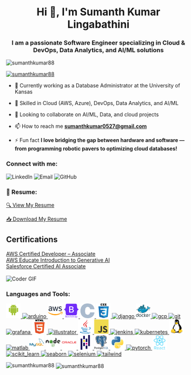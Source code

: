 <h1 align="center">Hi 👋, I'm Sumanth Kumar Lingabathini</h1>                                                                        
<h3 align="center">I am a passionate Software Engineer specializing in Cloud & DevOps, Data Analytics, and AI/ML solutions</h3>

<p align="left"> <img src="https://komarev.com/ghpvc/?username=sumanthkumar88&label=Profile%20views&color=0e75b6&style=flat" alt="sumanthkumar88" /> </p>

<p align="left"> <a href="https://github.com/ryo-ma/github-profile-trophy"><img src="https://github-profile-trophy.vercel.app/?username=sumanthkumar88" alt="sumanthkumar88" /></a> </p>

- 💼 Currently working as a Database Administrator at the University of Kansas                      
- 🌟 Skilled in Cloud (AWS, Azure), DevOps, Data Analytics, and AI/ML
- 👯 Looking to collaborate on AI/ML, Data, and cloud projects

- 📫 How to reach me **sumanthkumar0527@gmail.com**

- ⚡ Fun fact **I love bridging the gap between hardware and software — from programming robotic pavers to optimizing cloud databases!**

<h3 align="left">Connect with me:</h3>
<p align="left">
  <a href="https://www.linkedin.com/in/sumanth98kumar/" target="_blank" style="text-decoration:none;">
    <img src="https://img.shields.io/badge/LINKEDIN-0077B5?style=for-the-badge&logo=linkedin&logoColor=white" alt="LinkedIn">
  </a>
  
  <a href="mailto:sumanthkumar0527@gmail.com" style="text-decoration:none;">
    <img src="https://img.shields.io/badge/EMAIL-D14836?style=for-the-badge&logo=gmail&logoColor=white" alt="Email">
  </a>
  
  <a href="https://github.com/sumanthkumar88" target="_blank" style="text-decoration:none;">
    <img src="https://img.shields.io/badge/GITHUB-000000?style=for-the-badge&logo=github&logoColor=white" alt="GitHub">
  </a>
</p>

<!-- View Resume -->
<h3 align="left">📄 Resume:</h3>
<p align="left">
  <a href="https://drive.google.com/file/d/1Hn6o1BaXp8kglhrwRmITlZ2gLGmjA7Wa/view?usp=sharing" target="_blank">
    🔍 View My Resume
  </a>
</p>

<!-- Download Resume -->
<p align="left">
  <a href="https://drive.google.com/uc?export=download&id=1Hn6o1BaXp8kglhrwRmITlZ2gLGmjA7Wa" target="_blank">
    📥 Download My Resume
  </a>

 <section id="certifications">
  <h2>Certifications</h2>
  <div class="certification-item">
    <!-- AWS Certified Developer – Associate -->
    <a href="https://www.credly.com/badges/726261a5-3060-4bde-91dd-e905d788c24f/linked_in_profile"  target="_blank" rel="noopener noreferrer">
      AWS Certified Developer – Associate
    </a>
  </div>
  <div class="certification-item">
    <!-- AWS Educate Introduction to Generative AI -->
    <a href="https://www.credly.com/badges/a3b2e22b-bf96-42be-9bc2-d9a32df73bb5/linked_in_profile"  target="_blank" rel="noopener noreferrer">
      AWS Educate Introduction to Generative AI
    </a>
  </div>
  <div class="certification-item">
    <!-- Salesforce Certified AI Associate -->
    <a href="https://trailhead.salesforce.com/en/credentials/certification-detail-print/?searchString=31wRjqt1sQpjrz0wb0JGWyBqxB+zrP1SPrPqylbg+EorAl5Ikwg9XLYtBbMDrIWU" target="_blank" rel="noopener noreferrer">
      Salesforce Certified AI Associate
    </a>
  </div>
</section>
<br>
    <img src="https://media.giphy.com/media/SWoSkN6DxTszqIKEqv/giphy.gif" alt="Coder GIF" width="500">
 </abc>

<h3 align="left">Languages and Tools:</h3>
<p align="left"> <a href="https://developer.android.com" target="_blank" rel="noreferrer"> <img src="https://raw.githubusercontent.com/devicons/devicon/master/icons/android/android-original-wordmark.svg" alt="android" width="40" height="40"/> </a> <a href="https://www.arduino.cc/" target="_blank" rel="noreferrer"> <img src="https://cdn.worldvectorlogo.com/logos/arduino-1.svg" alt="arduino" width="40" height="40"/> </a> <a href="https://aws.amazon.com" target="_blank" rel="noreferrer"> <img src="https://raw.githubusercontent.com/devicons/devicon/master/icons/amazonwebservices/amazonwebservices-original-wordmark.svg" alt="aws" width="40" height="40"/> </a> <a href="https://getbootstrap.com" target="_blank" rel="noreferrer"> <img src="https://raw.githubusercontent.com/devicons/devicon/master/icons/bootstrap/bootstrap-plain-wordmark.svg" alt="bootstrap" width="40" height="40"/> </a> <a href="https://www.cprogramming.com/" target="_blank" rel="noreferrer"> <img src="https://raw.githubusercontent.com/devicons/devicon/master/icons/c/c-original.svg" alt="c" width="40" height="40"/> </a> <a href="https://www.w3schools.com/css/" target="_blank" rel="noreferrer"> <img src="https://raw.githubusercontent.com/devicons/devicon/master/icons/css3/css3-original-wordmark.svg" alt="css3" width="40" height="40"/> </a> <a href="https://www.djangoproject.com/" target="_blank" rel="noreferrer"> <img src="https://cdn.worldvectorlogo.com/logos/django.svg" alt="django" width="40" height="40"/> </a> <a href="https://www.docker.com/" target="_blank" rel="noreferrer"> <img src="https://raw.githubusercontent.com/devicons/devicon/master/icons/docker/docker-original-wordmark.svg" alt="docker" width="40" height="40"/> </a> <a href="https://cloud.google.com" target="_blank" rel="noreferrer"> <img src="https://www.vectorlogo.zone/logos/google_cloud/google_cloud-icon.svg" alt="gcp" width="40" height="40"/> </a> <a href="https://git-scm.com/" target="_blank" rel="noreferrer"> <img src="https://www.vectorlogo.zone/logos/git-scm/git-scm-icon.svg" alt="git" width="40" height="40"/> </a> <a href="https://grafana.com" target="_blank" rel="noreferrer"> <img src="https://www.vectorlogo.zone/logos/grafana/grafana-icon.svg" alt="grafana" width="40" height="40"/> </a> <a href="https://www.w3.org/html/" target="_blank" rel="noreferrer"> <img src="https://raw.githubusercontent.com/devicons/devicon/master/icons/html5/html5-original-wordmark.svg" alt="html5" width="40" height="40"/> </a> <a href="https://www.adobe.com/in/products/illustrator.html" target="_blank" rel="noreferrer"> <img src="https://www.vectorlogo.zone/logos/adobe_illustrator/adobe_illustrator-icon.svg" alt="illustrator" width="40" height="40"/> </a> <a href="https://www.java.com" target="_blank" rel="noreferrer"> <img src="https://raw.githubusercontent.com/devicons/devicon/master/icons/java/java-original.svg" alt="java" width="40" height="40"/> </a> <a href="https://developer.mozilla.org/en-US/docs/Web/JavaScript" target="_blank" rel="noreferrer"> <img src="https://raw.githubusercontent.com/devicons/devicon/master/icons/javascript/javascript-original.svg" alt="javascript" width="40" height="40"/> </a> <a href="https://www.jenkins.io" target="_blank" rel="noreferrer"> <img src="https://www.vectorlogo.zone/logos/jenkins/jenkins-icon.svg" alt="jenkins" width="40" height="40"/> </a> <a href="https://kubernetes.io" target="_blank" rel="noreferrer"> <img src="https://www.vectorlogo.zone/logos/kubernetes/kubernetes-icon.svg" alt="kubernetes" width="40" height="40"/> </a> <a href="https://www.linux.org/" target="_blank" rel="noreferrer"> <img src="https://raw.githubusercontent.com/devicons/devicon/master/icons/linux/linux-original.svg" alt="linux" width="40" height="40"/> </a> <a href="https://www.mathworks.com/" target="_blank" rel="noreferrer"> <img src="https://upload.wikimedia.org/wikipedia/commons/2/21/Matlab_Logo.png" alt="matlab" width="40" height="40"/> </a> <a href="https://www.mysql.com/" target="_blank" rel="noreferrer"> <img src="https://raw.githubusercontent.com/devicons/devicon/master/icons/mysql/mysql-original-wordmark.svg" alt="mysql" width="40" height="40"/> </a> <a href="https://nodejs.org" target="_blank" rel="noreferrer"> <img src="https://raw.githubusercontent.com/devicons/devicon/master/icons/nodejs/nodejs-original-wordmark.svg" alt="nodejs" width="40" height="40"/> </a> <a href="https://www.oracle.com/" target="_blank" rel="noreferrer"> <img src="https://raw.githubusercontent.com/devicons/devicon/master/icons/oracle/oracle-original.svg" alt="oracle" width="40" height="40"/> </a> <a href="https://pandas.pydata.org/" target="_blank" rel="noreferrer"> <img src="https://raw.githubusercontent.com/devicons/devicon/2ae2a900d2f041da66e950e4d48052658d850630/icons/pandas/pandas-original.svg" alt="pandas" width="40" height="40"/> </a> <a href="https://www.postgresql.org" target="_blank" rel="noreferrer"> <img src="https://raw.githubusercontent.com/devicons/devicon/master/icons/postgresql/postgresql-original-wordmark.svg" alt="postgresql" width="40" height="40"/> </a> <a href="https://www.python.org" target="_blank" rel="noreferrer"> <img src="https://raw.githubusercontent.com/devicons/devicon/master/icons/python/python-original.svg" alt="python" width="40" height="40"/> </a> <a href="https://pytorch.org/" target="_blank" rel="noreferrer"> <img src="https://www.vectorlogo.zone/logos/pytorch/pytorch-icon.svg" alt="pytorch" width="40" height="40"/> </a> <a href="https://reactjs.org/" target="_blank" rel="noreferrer"> <img src="https://raw.githubusercontent.com/devicons/devicon/master/icons/react/react-original-wordmark.svg" alt="react" width="40" height="40"/> </a> <a href="https://scikit-learn.org/" target="_blank" rel="noreferrer"> <img src="https://upload.wikimedia.org/wikipedia/commons/0/05/Scikit_learn_logo_small.svg" alt="scikit_learn" width="40" height="40"/> </a> <a href="https://seaborn.pydata.org/" target="_blank" rel="noreferrer"> <img src="https://seaborn.pydata.org/_images/logo-mark-lightbg.svg" alt="seaborn" width="40" height="40"/> </a> <a href="https://www.selenium.dev" target="_blank" rel="noreferrer"> <img src="https://raw.githubusercontent.com/detain/svg-logos/780f25886640cef088af994181646db2f6b1a3f8/svg/selenium-logo.svg" alt="selenium" width="40" height="40"/> </a> <a href="https://tailwindcss.com/" target="_blank" rel="noreferrer"> <img src="https://www.vectorlogo.zone/logos/tailwindcss/tailwindcss-icon.svg" alt="tailwind" width="40" height="40"/> </a> </p>

<p><img align="left" src="https://github-readme-stats.vercel.app/api/top-langs?username=sumanthkumar88&show_icons=true&locale=en&layout=compact" alt="sumanthkumar88" /></p>

<p>&nbsp;<img align="center" src="https://github-readme-stats.vercel.app/api?username=sumanthkumar88&show_icons=true&locale=en" alt="sumanthkumar88" /></p>
